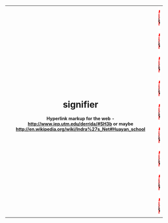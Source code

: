 <table border="0" cellpadding="0" cellspacing="0" frame="void" width="100%">
<colgroup>
<col class="one" border="0">
<col class="two" border="0" align="right">
</colgroup>
<tr>
<th rowspan="9">
<h1>signifier</h1>

<p>Hyperlink markup for the web - 
<a href="http://www.iep.utm.edu/derrida/#SH3b">http://www.iep.utm.edu/derrida/#SH3b</a>
or maybe 
<a href="http://en.wikipedia.org/wiki/Indra%27s_Net#Huayan_school">http://en.wikipedia.org/wiki/Indra%27s_Net#Huayan_school</a>
</p>
</th>
<td>
<img src="https://github.com/elju/signifier/raw/master/extension/images/icon.png" width="84px" height="70px" align="right">
</td>
</tr>
<tr>
<td>
<img src="https://github.com/elju/signifier/raw/master/extension/images/icon.png" width="84px" height="70px" align="right">
</td>
</tr>
<tr>
<td>
<img src="https://github.com/elju/signifier/raw/master/extension/images/icon.png" width="84px" height="70px" align="right">
</td>
</tr>
<tr>
<td>
<img src="https://github.com/elju/signifier/raw/master/extension/images/icon.png" width="84px" height="70px" align="right">
</td>
</tr>
<tr>
<td>
<img src="https://github.com/elju/signifier/raw/master/extension/images/icon.png" width="84px" height="70px" align="right">
</td>
</tr>
<tr>
<td>
<img src="https://github.com/elju/signifier/raw/master/extension/images/icon.png" width="84px" height="70px" align="right">
</td>
</tr>
<tr>
<td>
<img src="https://github.com/elju/signifier/raw/master/extension/images/icon.png" width="84px" height="70px" align="right">
</td>
</tr>
<tr>
<td>
<img src="https://github.com/elju/signifier/raw/master/extension/images/icon.png" width="84px" height="70px" align="right">
</td>
</tr>
<tr>
<td>
<img src="https://github.com/elju/signifier/raw/master/extension/images/icon.png" width="84px" height="70px" align="right">
</td>
</tr>
</table>
